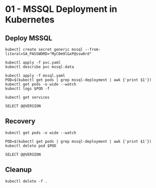 # 01 - MSSQL Deployment in Kubernetes

## Deploy MSSQL

```
kubectl create secret generic mssql --from-literal=SA_PASSWORD="MyC0m9l&xP@ssw0rd"

kubectl apply -f pvc.yaml
kubectl describe pvc mssql-data

kubectl apply -f mssql.yaml
POD=$(kubectl get pods | grep mssql-deployment | awk {'print $1'})
kubectl get pods -o wide --watch
kubectl logs $POD -f

kubectl get services
```

```
SELECT @@VERSION
```

## Recovery

```
kubectl get pods -o wide --watch
```
```
POD=$(kubectl get pods | grep mssql-deployment | awk {'print $1'})
kubectl delete pod $POD
```

```
SELECT @@VERSION
```

## Cleanup
```
kubectl delete -f .
```
